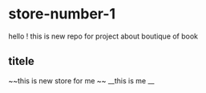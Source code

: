 # store-number-1
hello ! this is new repo for project about boutique of book 
## titele 
~~this is new store for me ~~
__this is me __ 

